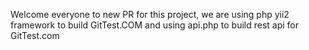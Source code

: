 Welcome everyone to new PR for this project, we are using php yii2 framework to build GitTest.COM and using api.php to build rest api for GitTest.com
